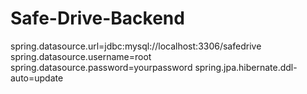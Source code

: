 # Safe-Drive-Backend
spring.datasource.url=jdbc:mysql://localhost:3306/safedrive spring.datasource.username=root spring.datasource.password=yourpassword spring.jpa.hibernate.ddl-auto=update
